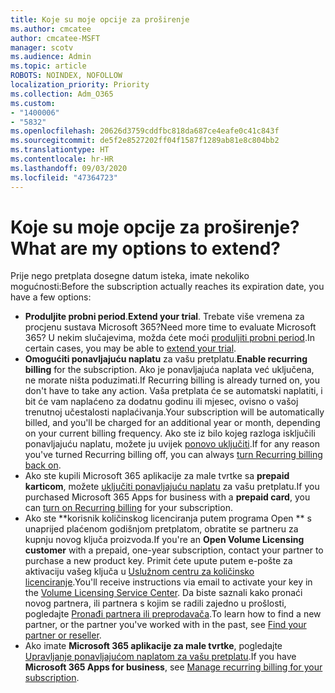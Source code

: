 ```yaml
---
title: Koje su moje opcije za proširenje
ms.author: cmcatee
author: cmcatee-MSFT
manager: scotv
ms.audience: Admin
ms.topic: article
ROBOTS: NOINDEX, NOFOLLOW
localization_priority: Priority
ms.collection: Adm_O365
ms.custom:
- "1400006"
- "5832"
ms.openlocfilehash: 20626d3759cddfbc818da687ce4eafe0c41c843f
ms.sourcegitcommit: de5f2e8527202ff04f1587f1289ab81e8c804bb2
ms.translationtype: HT
ms.contentlocale: hr-HR
ms.lasthandoff: 09/03/2020
ms.locfileid: "47364723"
---
```

# <a name="what-are-my-options-to-extend"></a><span data-ttu-id="0e2e4-102">Koje su moje opcije za proširenje?</span><span class="sxs-lookup"><span data-stu-id="0e2e4-102">What are my options to extend?</span></span>

<span data-ttu-id="0e2e4-103">Prije nego pretplata dosegne datum isteka, imate nekoliko mogućnosti:</span><span class="sxs-lookup"><span data-stu-id="0e2e4-103">Before the subscription actually reaches its expiration date, you have a few options:</span></span>

- <span data-ttu-id="0e2e4-104">**Produljite probni period**.</span><span class="sxs-lookup"><span data-stu-id="0e2e4-104">**Extend your trial**.</span></span>  <span data-ttu-id="0e2e4-105">Trebate više vremena za procjenu sustava Microsoft 365?</span><span class="sxs-lookup"><span data-stu-id="0e2e4-105">Need more time to evaluate Microsoft 365?</span></span> <span data-ttu-id="0e2e4-106">U nekim slučajevima, možda ćete moći [produljiti probni period](https://docs.microsoft.com/microsoft-365/commerce/extend-your-trial).</span><span class="sxs-lookup"><span data-stu-id="0e2e4-106">In certain cases, you may be able to  [extend your trial](https://docs.microsoft.com/microsoft-365/commerce/extend-your-trial).</span></span>  
- <span data-ttu-id="0e2e4-107">**Omogućiti ponavljajuću naplatu** za vašu pretplatu.</span><span class="sxs-lookup"><span data-stu-id="0e2e4-107">**Enable recurring billing** for the subscription.</span></span> <span data-ttu-id="0e2e4-108">Ako je ponavljajuća naplata već uključena, ne morate ništa poduzimati.</span><span class="sxs-lookup"><span data-stu-id="0e2e4-108">If Recurring billing is already turned on, you don't have to take any action.</span></span> <span data-ttu-id="0e2e4-109">Vaša pretplata će se automatski naplatiti, i bit će vam naplaćeno za dodatnu godinu ili mjesec, ovisno o vašoj trenutnoj učestalosti naplaćivanja.</span><span class="sxs-lookup"><span data-stu-id="0e2e4-109">Your subscription will be automatically billed, and you'll be charged for an additional year or month, depending on your current billing frequency.</span></span> <span data-ttu-id="0e2e4-110">Ako ste iz bilo kojeg razloga isključili ponavljajuću naplatu, možete ju uvijek [ ponovo uključiti](https://docs.microsoft.com/microsoft-365/commerce/subscriptions/renew-your-subscription).</span><span class="sxs-lookup"><span data-stu-id="0e2e4-110">If for any reason you've turned Recurring billing off, you can always  [turn Recurring billing back on](https://docs.microsoft.com/microsoft-365/commerce/subscriptions/renew-your-subscription).</span></span>
- <span data-ttu-id="0e2e4-111">Ako ste kupili Microsoft 365 aplikacije za male tvrtke sa **prepaid karticom**, možete [uključiti ponavljajuću naplatu](https://docs.microsoft.com/microsoft-365/commerce/subscriptions/renew-your-subscription) za vašu pretplatu.</span><span class="sxs-lookup"><span data-stu-id="0e2e4-111">If you purchased Microsoft 365 Apps for business with a  **prepaid card**, you can  [turn on Recurring billing](https://docs.microsoft.com/microsoft-365/commerce/subscriptions/renew-your-subscription)  for your subscription.</span></span>
- <span data-ttu-id="0e2e4-112">Ako ste \*\*korisnik količinskog licenciranja putem programa Open \*\* s unaprijed plaćenom godišnjom pretplatom, obratite se partneru za kupnju novog ključa proizvoda.</span><span class="sxs-lookup"><span data-stu-id="0e2e4-112">If you're an  **Open Volume Licensing customer**  with a prepaid, one-year subscription, contact your partner to purchase a new product key.</span></span> <span data-ttu-id="0e2e4-113">Primit ćete upute putem e-pošte za aktivaciju vašeg ključa u [ Uslužnom centru za količinsko licenciranje](https://go.microsoft.com/fwlink/p/?LinkID=282016).</span><span class="sxs-lookup"><span data-stu-id="0e2e4-113">You'll receive instructions via email to activate your key in the  [Volume Licensing Service Center](https://go.microsoft.com/fwlink/p/?LinkID=282016).</span></span> <span data-ttu-id="0e2e4-114">Da biste saznali kako pronaći novog partnera, ili partnera s kojim se radili zajedno u prošlosti, pogledajte [Pronađi partnera ili preprodavača](https://docs.microsoft.com/microsoft-365/admin/manage/find-your-partner-or-reseller).</span><span class="sxs-lookup"><span data-stu-id="0e2e4-114">To learn how to find a new partner, or the partner you've worked with in the past, see  [Find your partner or reseller](https://docs.microsoft.com/microsoft-365/admin/manage/find-your-partner-or-reseller).</span></span>
- <span data-ttu-id="0e2e4-115">Ako imate **Microsoft 365 aplikacije za male tvrtke**, pogledajte [Upravljanje ponavljajućom naplatom za vašu pretplatu](https://docs.microsoft.com/microsoft-365/commerce/subscriptions/renew-your-subscription).</span><span class="sxs-lookup"><span data-stu-id="0e2e4-115">If you have  **Microsoft 365 Apps for business**, see  [Manage recurring billing for your subscription](https://docs.microsoft.com/microsoft-365/commerce/subscriptions/renew-your-subscription).</span></span>
